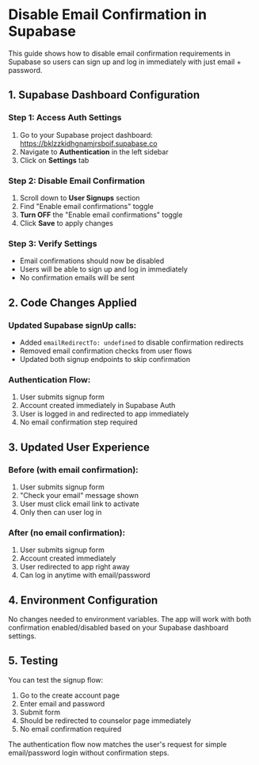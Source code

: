 # Disable Email Confirmation in Supabase

This guide shows how to disable email confirmation requirements in Supabase so users can sign up and log in immediately with just email + password.

## 1. Supabase Dashboard Configuration

### Step 1: Access Auth Settings
1. Go to your Supabase project dashboard: https://bklzzkidhgnamjrsboif.supabase.co
2. Navigate to **Authentication** in the left sidebar
3. Click on **Settings** tab

### Step 2: Disable Email Confirmation
1. Scroll down to **User Signups** section
2. Find "Enable email confirmations" toggle
3. **Turn OFF** the "Enable email confirmations" toggle
4. Click **Save** to apply changes

### Step 3: Verify Settings
- Email confirmations should now be disabled
- Users will be able to sign up and log in immediately
- No confirmation emails will be sent

## 2. Code Changes Applied

### Updated Supabase signUp calls:
- Added `emailRedirectTo: undefined` to disable confirmation redirects
- Removed email confirmation checks from user flows
- Updated both signup endpoints to skip confirmation

### Authentication Flow:
1. User submits signup form
2. Account created immediately in Supabase Auth
3. User is logged in and redirected to app immediately
4. No email confirmation step required

## 3. Updated User Experience

### Before (with email confirmation):
1. User submits signup form
2. "Check your email" message shown
3. User must click email link to activate
4. Only then can user log in

### After (no email confirmation):
1. User submits signup form
2. Account created immediately
3. User redirected to app right away
4. Can log in anytime with email/password

## 4. Environment Configuration

No changes needed to environment variables. The app will work with both confirmation enabled/disabled based on your Supabase dashboard settings.

## 5. Testing

You can test the signup flow:

1. Go to the create account page
2. Enter email and password
3. Submit form
4. Should be redirected to counselor page immediately
5. No email confirmation required

The authentication flow now matches the user's request for simple email/password login without confirmation steps.